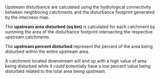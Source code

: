 Upstream disturbance are calculated using the hydrological connectivity between neighboring catchments and the disturbance footprint generated by the intacness map. 

The **upstream area disturbed (sq km)** is calculated for each catchment by summing the area of the disturbance footprint intersecting the respective upstream catchments. 

The **upstream percent disturbed** represent the percent of the area being disturbed within the entire upstream area. 

A catchment located downstream will end up with a high value of area being disturbed while it could potentially have a low percent value being disturbed related to the total area being upstream.
